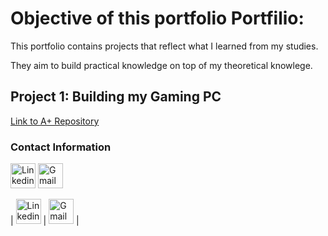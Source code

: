 # Objective of this portfolio Portfilio:
  
  This portfolio contains projects that reflect what I learned from my studies.
  
  They aim to build practical knowledge on top of my theoretical knowlege. 

## Project 1: Building my Gaming PC
[Link to A+ Repository](./A+/index.md)

### Contact Information

<a href="https://www.linkedin.com/in/dylanparay/" target="_blank">
<img src="https://img.icons8.com/?size=100&id=xuvGCOXi8Wyg&format=png&color=000000" alt="Linkedin Account" width= 40 height= 40></a>
  
<a href="mailto: Dylan.Paray19@gmail.com" target="_blank">
<img src="https://img.icons8.com/?size=100&id=qyRpAggnV0zH&format=png&color=000000" alt="Gmail Account" width= 40 height= 40></a>


|
<a href="https://www.linkedin.com/in/dylanparay/" target="_blank">
<img src="https://img.icons8.com/?size=100&id=xuvGCOXi8Wyg&format=png&color=000000" alt="Linkedin Account" width= 40 height= 40></a>    | <a href="mailto: Dylan.Paray19@gmail.com" target="_blank">
<img src="https://img.icons8.com/?size=100&id=qyRpAggnV0zH&format=png&color=000000" alt="Gmail Account" width= 40 height= 40></a>
         |

